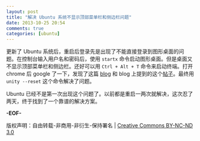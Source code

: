 ```yaml
---
layout: post
title: "解决 Ubuntu 系统不显示顶部菜单栏和侧边栏问题"
date: 2013-10-25 20:54
comments: true
categories: [ubuntu]
---
```


更新了 Ubuntu 系统后，重启后登录先是出现了不能直接登录到图形桌面的问题。在控制台输入用户名和密码后，使用 `startx` 命令启动图形桌面。但是桌面又不显示顶部菜单栏和侧边栏。还好可以用 `Ctrl + Alt + T` 命令来启动终端。打开 chrome 后 google 了一下，发现了这篇 [blog](http://nerd-is.in/2013-08/solve-ubuntu-do-not-show-menubar-sidebar/) 和 blog 上提到的这个[帖子](http://forum.ubuntu.org.cn/viewtopic.php?f=94&t=333122)。最终用 `unity --reset` 这个命令解决了问题。

Ubuntu 已经不是第一次出现这个问题了。以前都是重启一两次就解决，这次忍了两天，终于找到了一个靠谱的解决方案。

 **-EOF-**

 版权声明：自由转载-非商用-非衍生-保持署名 | [Creative Commons BY-NC-ND 3.0](http://creativecommons.org/licenses/by-nc-nd/3.0/deed.zh "CC 3.0")
